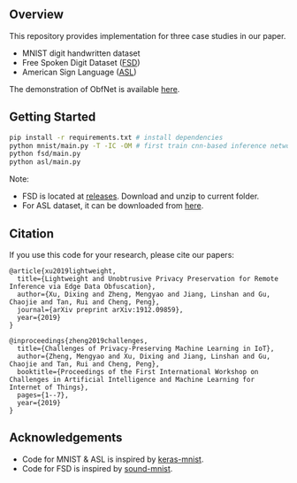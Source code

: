 ## Overview

This repository provides implementation for three case studies in our paper.

- MNIST digit handwritten dataset
- Free Spoken Digit Dataset ([FSD](https://github.com/Jakobovski/free-spoken-digit-dataset))
- American Sign Language ([ASL](https://www.kaggle.com/grassknoted/asl-alphabet))


The demonstration of ObfNet is available [here](https://github.com/ntu-aiot/ObfNet-showcase).

## Getting Started

```bash
pip install -r requirements.txt # install dependencies
python mnist/main.py -T -IC -OM # first train cnn-based inference network and then mlp-based obfuscation network
python fsd/main.py  
python asl/main.py 
```

Note: 
* FSD is located at [releases](https://github.com/ntu-aiot/ObfNet/releases). Download and unzip to current folder.
* For ASL dataset, it can be downloaded from [here](https://www.kaggle.com/grassknoted/asl-alphabet/data).


## Citation

If you use this code for your research, please cite our papers:

```
@article{xu2019lightweight,
  title={Lightweight and Unobtrusive Privacy Preservation for Remote Inference via Edge Data Obfuscation},
  author={Xu, Dixing and Zheng, Mengyao and Jiang, Linshan and Gu, Chaojie and Tan, Rui and Cheng, Peng},
  journal={arXiv preprint arXiv:1912.09859},
  year={2019}
}

@inproceedings{zheng2019challenges,
  title={Challenges of Privacy-Preserving Machine Learning in IoT},
  author={Zheng, Mengyao and Xu, Dixing and Jiang, Linshan and Gu, Chaojie and Tan, Rui and Cheng, Peng},
  booktitle={Proceedings of the First International Workshop on Challenges in Artificial Intelligence and Machine Learning for Internet of Things},
  pages={1--7},
  year={2019}
}
```

## Acknowledgements

- Code for MNIST & ASL is inspired by [keras-mnist](https://github.com/keras-team/keras/blob/master/examples/mnist_cnn.py).
- Code for FSD is inspired by [sound-mnist](https://github.com/adhishthite/sound-mnist).